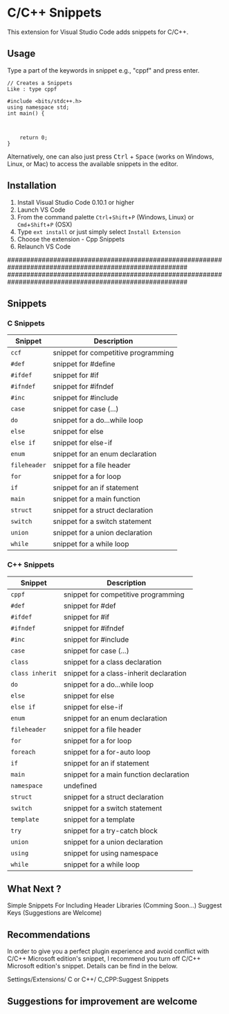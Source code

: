 # C/C++ Snippets

This extension for Visual Studio Code adds snippets for C/C++.

## Usage

Type a part of the keywords in snippet e.g., "cppf" and press enter.

```cppf
// Creates a Snippets
Like : type cppf

#include <bits/stdc++.h>
using namespace std;
int main() {



    return 0;
}
```

Alternatively, one can also just press <kbd>Ctrl</kbd> + <kbd>Space</kbd> (works on Windows, Linux, or Mac) to access the available snippets in the editor.

## Installation

1. Install Visual Studio Code 0.10.1 or higher
2. Launch VS Code
3. From the command palette `Ctrl`+`Shift`+`P` (Windows, Linux) or `Cmd`+`Shift`+`P` (OSX)
4. Type `ext install` or just simply select `Install Extension`
5. Choose the extension - Cpp Snippets
6. Relaunch VS Code

#######################################################################################################
#######################################################################################################

## Snippets

### C Snippets

| Snippet      | Description                         |
| ------------ | ----------------------------------- |
| `ccf`        | snippet for competitive programming |
| `#def`       | snippet for #define                 |
| `#ifdef`     | snippet for #if                     |
| `#ifndef`    | snippet for #ifndef                 |
| `#inc`       | snippet for #include                |
| `case`       | snippet for case (...)              |
| `do`         | snippet for a do...while loop       |
| `else`       | snippet for else                    |
| `else if`    | snippet for else-if                 |
| `enum`       | snippet for an enum declaration     |
| `fileheader` | snippet for a file header           |
| `for`        | snippet for a for loop              |
| `if`         | snippet for an if statement         |
| `main`       | snippet for a main function         |
| `struct`     | snippet for a struct declaration    |
| `switch`     | snippet for a switch statement      |
| `union`      | snippet for a union declaration     |
| `while`      | snippet for a while loop            |

### C++ Snippets

| Snippet         | Description                             |
| --------------- | --------------------------------------- |
| `cppf`          | snippet for competitive programming     |
| `#def`          | snippet for #def                        |
| `#ifdef`        | snippet for #if                         |
| `#ifndef`       | snippet for #ifndef                     |
| `#inc`          | snippet for #include                    |
| `case`          | snippet for case (...)                  |
| `class`         | snippet for a class declaration         |
| `class inherit` | snippet for a class-inherit declaration |
| `do`            | snippet for a do...while loop           |
| `else`          | snippet for else                        |
| `else if`       | snippet for else-if                     |
| `enum`          | snippet for an enum declaration         |
| `fileheader`    | snippet for a file header               |
| `for`           | snippet for a for loop                  |
| `foreach`       | snippet for a for-auto loop             |
| `if`            | snippet for an if statement             |
| `main`          | snippet for a main function declaration |
| `namespace`     | undefined                               |
| `struct`        | snippet for a struct declaration        |
| `switch`        | snippet for a switch statement          |
| `template`      | snippet for a template                  |
| `try`           | snippet for a try-catch block           |
| `union`         | snippet for a union declaration         |
| `using`         | snippet for using namespace             |
| `while`         | snippet for a while loop                |

## What Next ?

Simple Snippets For Including Header Libraries (Comming Soon...)
Suggest Keys (Suggestions are Welcome)

## Recommendations

In order to give you a perfect plugin experience and avoid conflict with C/C++ Microsoft edition's snippet,
I recommend you turn off C/C++ Microsoft edition's snippet. Details can be find in the below.

Settings/Extensions/ C or C++/ C_CPP:Suggest Snippets

## Suggestions for improvement are welcome
